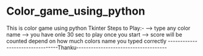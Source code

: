 # Color_game_using_python
This is color game  using python Tkinter
Steps to Play:-
--> type any color name 
--> you have onle 30 sec to play once you start
--> score will be counted depend on how much colors name you typed correctly
---------------------------------Thanku-------------------------------------

